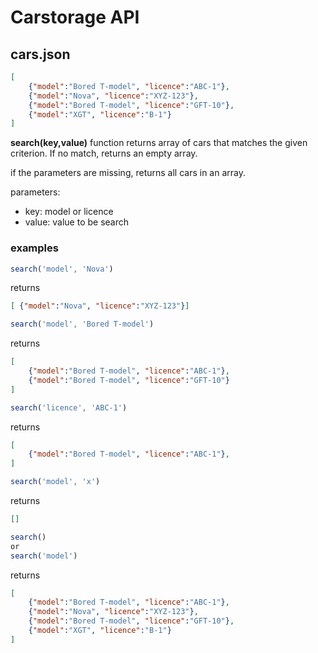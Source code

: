 # Carstorage API

## cars.json
```json
[
    {"model":"Bored T-model", "licence":"ABC-1"},
    {"model":"Nova", "licence":"XYZ-123"},
    {"model":"Bored T-model", "licence":"GFT-10"},
    {"model":"XGT", "licence":"B-1"}
]
```

**search(key,value)**
function returns array of cars that matches the given criterion. If no match, returns an empty array.

if the parameters are missing, returns all cars in an array.

parameters:
-   key: model or licence
-   value: value to be search

### examples
```js
search('model', 'Nova')
```
returns 
```json
[ {"model":"Nova", "licence":"XYZ-123"}]
```

```js
search('model', 'Bored T-model')
```
returns 
```json
[ 
    {"model":"Bored T-model", "licence":"ABC-1"},
    {"model":"Bored T-model", "licence":"GFT-10"}
]
```

```js
search('licence', 'ABC-1')
```
returns 
```json
[ 
    {"model":"Bored T-model", "licence":"ABC-1"},
]
```

```js
search('model', 'x')
```
returns 
```json
[]
```

```js
search()
or
search('model')
```
returns

```json
[
    {"model":"Bored T-model", "licence":"ABC-1"},
    {"model":"Nova", "licence":"XYZ-123"},
    {"model":"Bored T-model", "licence":"GFT-10"},
    {"model":"XGT", "licence":"B-1"}
]
```